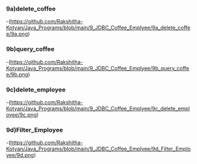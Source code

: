 ### 9a)delete_coffee
  -(https://github.com/Rakshitha-Kotyan/Java_Programs/blob/main/9_JDBC_Coffee_Emplyee/9a_delete_coffee/9a.png)
### 9b)query_coffee
  -(https://github.com/Rakshitha-Kotyan/Java_Programs/blob/main/9_JDBC_Coffee_Emplyee/9b_query_coffee/9b.png)
### 9c)delete_employee
  -(https://github.com/Rakshitha-Kotyan/Java_Programs/blob/main/9_JDBC_Coffee_Emplyee/9c_delete_employee/9c.png)
### 9d)Filter_Employee
  -(https://github.com/Rakshitha-Kotyan/Java_Programs/blob/main/9_JDBC_Coffee_Emplyee/9d_Filter_Employee/9d.png)
